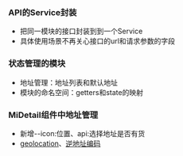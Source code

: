 ### API的Service封装
+ 把同一模块的接口封装到到一个Service
+ 具体使用场景不再关心接口的url和请求参数的字段

### 状态管理的模块
+ 地址管理：地址列表和默认地址
+ 模块的命名空间：getters和state的映射

### MiDetail组件中地址管理
+ 新增--icon:位置、api:选择地址是否有货
+ [geolocation](https://developer.mozilla.org/zh-CN/docs/Web/API/Geolocation/Using_geolocation)、[逆地址编码](http://lbsyun.baidu.com/index.php?title=webapi/guide/webservice-geocoding-abroad)
